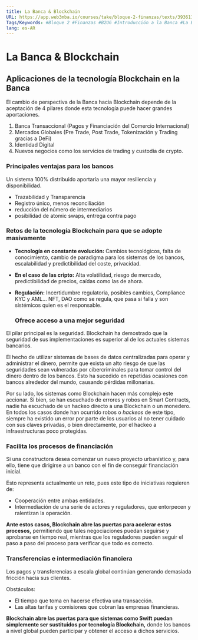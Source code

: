 ```yaml
---
title: La Banca & Blockchain
URL: https://app.web3mba.io/courses/take/bloque-2-finanzas/texts/39361163-u6-03-la-banca-blockchain
Tags/Keywords: #Bloque 2 #Finanzas #B2U6 #Introducción a la Banca #La Banca & Blockchain
lang: es-AR
---
```

# La Banca & Blockchain
## Aplicaciones de la tecnología Blockchain en la Banca
El cambio de perspectiva de la Banca hacia Blockchain depende de la aceptación de 4 pilares donde esta tecnología puede hacer grandes aportaciones.
1. Banca Transaccional (Pagos y Financiación del Comercio Internacional)
2. Mercados Globales (Pre Trade, Post Trade, Tokenización y Trading gracias a DeFi)
3. Identidad Digital
4. Nuevos negocios como los servicios de trading y custodia de crypto.

### Principales ventajas para los bancos
Un sistema 100% distribuido aportaría una mayor resiliencia y disponibilidad.
- Trazabilidad y Transparencia
- Registro único, menos reconciliación
- reducción del número de intermediarios
- posibilidad de atomic swaps, entrega contra pago

### Retos de la tecnología Blockchain para que se adopte masivamente
- **Tecnología en constante evolución:** Cambios tecnológicos, falta de conocimiento, cambio de paradigma para los sistemas de los bancos, escalabilidad y predictibilidad del coste, privacidad.
- **En el caso de las cripto:** Alta volatilidad, riesgo de mercado, predictibilidad de precios, caídas como las de ahora.
- **Regulación:** Incertidumbre regulatoria, posibles cambios, Compliance KYC y AML… NFT, DAO como se regula, que pasa si falla y son sistémicos quien es el responsable.

  ### Ofrece acceso a una mejor seguridad
El pilar principal es la seguridad. Blockchain ha demostrado que la seguridad de sus implementaciones es superior al de los actuales sistemas bancarios. 

El hecho de utilizar sistemas de bases de datos centralizadas para operar y administrar el dinero, permite que exista un alto riesgo de que las seguridades sean vulneradas por cibercriminales para tomar control del dinero dentro de los bancos. Esto ha sucedido en repetidas ocasiones con bancos alrededor del mundo, causando pérdidas millonarias.

Por su lado, los sistemas como Blockchain hacen más complejo este accionar. Si bien, se han escuchado de errores y robos en Smart Contracts, nadie ha escuchado de un hackeo directo a una Blockchain o un monedero. En todos los casos donde han ocurrido robos o _hackeos_ de este tipo, siempre ha existido un error por parte de los usuarios al no tener cuidado con sus claves privadas, o bien directamente, por el hackeo a infraestructuras poco protegidas.

### Facilita los procesos de financiación
Si una constructora desea comenzar un nuevo proyecto urbanístico y, para ello, tiene que dirigirse a un banco con el fin de conseguir financiación inicial.

Esto representa actualmente un reto, pues este tipo de iniciativas requieren de: 
- Cooperación entre ambas entidades.
- Intermediación de una serie de actores y reguladores, que entorpecen y ralentizan la operación.

**Ante estos casos, Blockchain abre las puertas para acelerar estos procesos,** permitiendo que tales negociaciones puedan seguirse y aprobarse en tiempo real, mientras que los reguladores pueden seguir el paso a paso del proceso para verificar que todo es correcto.

### Transferencias e intermediación financiera
Los pagos y transferencias a escala global continúan generando demasiada fricción hacia sus clientes. 

Obstáculos:
- El tiempo que toma en hacerse efectiva una transacción. 
- Las altas tarifas y comisiones que cobran las empresas financieras.

**Blockchain abre las puertas para que sistemas como Swift puedan simplemente ser sustituidos por tecnología Blockchain,** donde los bancos a nivel global pueden participar y obtener el acceso a dichos servicios.
